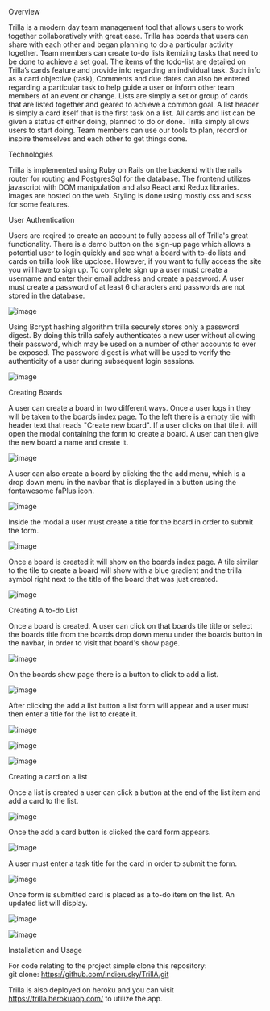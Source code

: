 Overview 

Trilla is a modern day team management tool that allows users to work together collaboratively with great ease.  Trilla has boards 
that users can share with each other and began planning to do a particular activity together.  Team members can create to-do lists
itemizing tasks that need to be done to achieve a set goal.  The items of the todo-list are detailed on Trilla’s cards feature 
and provide info regarding an individual task.  Such info as a card objective (task), Comments and due dates can also be entered regarding 
a particular task to help guide a user or inform other team members of an event or change.  Lists are simply a set or group of cards that 
are listed together and geared to achieve a common goal.  A list header is simply a card itself that is the first task on a list.   All cards 
and list can be given a status of either doing, planned to do or done.  Trilla simply allows users to start doing.  Team members can use our 
tools to plan, record or inspire themselves and each other to get things done.



Technologies

Trilla is implemented using Ruby on Rails on the backend with the rails router for routing and PostgresSql for the database.  The frontend utilizes javascript with DOM manipulation and also React and Redux libraries.  Images are hosted on the web.  Styling is done using mostly css and scss for some features.  


User Authentication

Users are reqired to create an account to fully access all of Trilla's great functionality.  There is a demo button on the sign-up page which allows a potential user to login quickly and see what a board with to-do lists and cards on trilla look like upclose.  However, if you want to fully access the site you will have to sign up.  To complete sign up a user must create a username and enter their email address and create a password.  A user must create a password of at least 6 characters and passwords are not stored in the database.  



![image](https://user-images.githubusercontent.com/67871528/103421280-787c6680-4b69-11eb-84a4-b4b13f6c0725.png)






Using Bcrypt hashing algorithm trilla securely stores only a password digest. By doing this trilla safely authenticates a new user without allowing their password, which may be used on a number of other accounts to ever be exposed.  The password digest is what will be used to verify the authenticity of a user during subsequent login sessions.  




![image](https://user-images.githubusercontent.com/67871528/103421270-67335a00-4b69-11eb-93cb-669661c39b22.png)






Creating Boards

A user can create a board in two different ways.  Once a user logs in they will be taken to the boards index page.  To the left there is a empty tile with header text that reads "Create new board".   If a user clicks on that tile it will open the modal containing the form to create a board.   A user can then give the new board a name and create it.




![image](https://user-images.githubusercontent.com/67871528/103422092-ae234e80-4b6d-11eb-9c69-f0b9d7e6b187.png)




A user can also create a board by clicking the the add menu, which is a drop down menu in the navbar that is displayed in a button using the fontawesome faPlus icon.  




![image](https://user-images.githubusercontent.com/67871528/103421735-e7f35580-4b6b-11eb-991b-a9d10ff9c467.png)





 Inside the modal a user must create a title for the board in order to submit the form.
 
 
 ![image](https://user-images.githubusercontent.com/67871528/103422255-84b6f280-4b6e-11eb-9ac2-001f9086ee39.png)
 
 

  





Once a board is created it will show on the boards index page.  A tile similar to the tile to create a board will show with a blue gradient and the trilla symbol right next to the title of the board that was just created.  



![image](https://user-images.githubusercontent.com/67871528/103421800-47516580-4b6c-11eb-9375-a83d08ce0f2f.png)



Creating A to-do List

Once a board is created.  A user can click on that boards tile title or select the boards title from the boards drop down menu under the boards button in the navbar, in order to visit that board's show page.  


![image](https://user-images.githubusercontent.com/67871528/103422616-60f4ac00-4b70-11eb-8bc0-13fcd7681c05.png)



On the boards show page there is a button to click to add a list.  

![image](https://user-images.githubusercontent.com/67871528/103422451-86cd8100-4b6f-11eb-9992-cc7d09397959.png)


After clicking the add a list button a list form will appear and a user must then enter a title for the list to create it.

![image](https://user-images.githubusercontent.com/67871528/103422467-9e0c6e80-4b6f-11eb-899e-47ad57d0bedb.png)



![image](https://user-images.githubusercontent.com/67871528/103422476-b5e3f280-4b6f-11eb-9c66-d98e73bccf84.png)



![image](https://user-images.githubusercontent.com/67871528/103422491-c4caa500-4b6f-11eb-923f-404304373ebb.png)



Creating a card on a list

Once a list is created a user can click a button at the end of the list item and add a card to the list. 

![image](https://user-images.githubusercontent.com/67871528/103422966-1f650080-4b72-11eb-9b34-c5762168674b.png)

Once the add a card button is clicked the card form appears. 

![image](https://user-images.githubusercontent.com/67871528/103422976-2d1a8600-4b72-11eb-8a69-302b14808057.png)

 A user must enter a task title for the card in order to submit the form.

![image](https://user-images.githubusercontent.com/67871528/103422984-386db180-4b72-11eb-9fc0-5c04f2bba7d4.png)

Once form is submitted card is placed as a to-do item on the list.  An updated list will display.

![image](https://user-images.githubusercontent.com/67871528/103422993-44f20a00-4b72-11eb-92ed-9e4803ca8c13.png)

![image](https://user-images.githubusercontent.com/67871528/103423015-589d7080-4b72-11eb-9b1c-f0ecdd1ed81e.png)





Installation and Usage

For code relating to the project simple clone this repository:  
git clone:
https://github.com/indierusky/TrillA.git 


Trilla is also deployed on heroku and you can visit https://trilla.herokuapp.com/  to utilize the app.  

